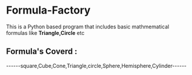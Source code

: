 # Formula-Factory
This is a Python based program that includes basic mathmematical formulas like <B>Triangle,Circle</B> etc

<H2>Formula's Coverd :</H2>
------square,Cube,Cone,Triangle,circle,Sphere,Hemisphere,Cylinder------
